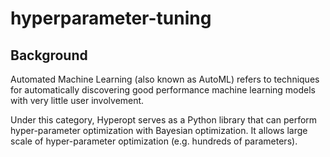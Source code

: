 # hyperparameter-tuning

## Background
Automated Machine Learning (also known as AutoML) refers to techniques for automatically discovering good performance machine learning models with very little user involvement.

Under this category, Hyperopt serves as a Python library that can perform hyper-parameter optimization with Bayesian optimization. It allows large scale of hyper-parameter optimization (e.g. hundreds of parameters).
